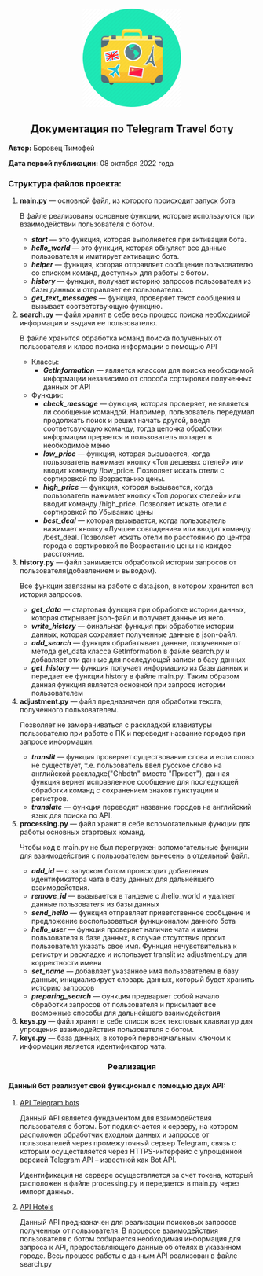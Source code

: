 <p style="text-align: center;"><img src=logo.webp width="200" /></p>

<head> 
    <h2 style="text-align: center;">Документация по Telegram Travel боту</h2>
</head>
<body>
<div class="release_info">
<p><b>Автор:</b> Боровец Тимофей</p>
<p><b>Дата первой публикации:</b> 08 октября 2022 года</p>
</div>

<div class="structure_project">

<h3>Структура файлов проекта:</h3>

<ol>
<li><b>main.py</b> — основной файл, из которого происходит запуск бота
<p>В файле реализованы основные функции, которые используются при взаимодействии пользователя с ботом.</p>
<ul>
<li><b><i>start</i></b> — это функция, которая выполняется при активации бота.</li>
<li><b><i>hello_world</i></b> — это функция, которая обнуляет все данные пользователя и имитирует активацию бота.</li>
<li><b><i>helper</i></b> — функция, которая отправляет сообщение пользователю со списком команд, 
доступных для работы с ботом.</li>
<li><b><i>history</i></b> — функция, получает историю запросов пользователя из базы данных и отправляет ее пользователю.</li>
<li><b><i>get_text_messages</i></b> — функция, проверяет текст сообщения и вызывает соответствующую функцию.</li>
</ul>
</li>

<li><b>search.py</b> — файл хранит в себе весь процесс поиска необходимой информации и выдачи 
ее пользователю.
<p>В файле хранится обработка команд поиска полученных от пользователя и класс поиска информации с помощью API</p>
<ul>
<li>Классы:
<ul>
<li><b><i>GetInformation</i></b> — является классом для поиска необходимой информации независимо от способа сортировки
полученных данных от API</li>
</ul>
</li>
<li>Функции:
<ul>
<li><b><i>check_message</i></b> — функция, которая проверяет, не является ли сообщение командой. Например, пользователь передумал
продолжать поиск и решил начать другой, введя соответсвующую команду, тогда цепочка обработки информации прервется
и пользователь попадет в необходимое меню</li>
<li><b><i>low_price</i></b> — функция, которая вызывается, когда пользователь нажимает кнопку «Топ дешевых отелей» или вводит 
команду /low_price. Позволяет искать отели с сортировкой по Возрастанию цены.</li>
<li><b><i>high_price</i></b> — функция, которая вызывается, когда пользователь нажимает кнопку «Топ дорогих отелей» или 
вводит команду /high_price. Позволяет искать отели с сортировкой по Убыванию цены</li>
<li><b><i>best_deal</i></b> — которая вызывается, когда пользователь нажимает кнопку «Лучшее совпадение» или вводит команду 
/best_deal. Позволяет искать отели по расстоянию до центра города с сортировкой по Возрастанию цены на каждое 
расстояние.</li>
</ul>
</li>
</ul>
</li>

<li><b>history.py</b> — файл занимается обработкой истории запросов от пользователя(добавлением и выводом).
<p>Все функции завязаны на работе с data.json, в котором хранится вся история запросов.</p>
<ul>
<li><b><i>get_data</i></b> — стартовая функция при обработке истории данных, которая открывает json-файл и получает 
данные из него.</li>
<li><b><i>write_history</i></b> — финальная функция при обработке истории данных, которая сохраняет полученные данные в
json-файл.</li>
<li><b><i>add_search</i></b> — функция обрабатывает данные, полученные от метода get_data класса GetInformation в файле
search.py и добавляет эти данные для последующей записи в базу данных</li>
<li><b><i>get_history</i></b> — функция получает информацию из базы данных и передает ее функции history в файле main.py.
Таким образом данная функция является основной при запросе истории пользователем</li>
</ul>
</li>

<li><b>adjustment.py</b> — файл предназначен для обработки текста, полученного пользователем.
<p>Позволяет не заморачиваться с раскладкой клавиатуры пользователю при работе с ПК и переводит название городов при 
запросе информации.</p>
<ul>
<li><b><i>translit</i></b> — функция проверяет существование слова и если слово не существует, т.е. пользователь ввел
русское слово на английской раскладке("Ghbdtn" вместо "Привет"), данная функция вернет исправленное сообщение для 
последующей обработки команд с сохранением знаков пунктуации и регистров.</li>
<li><b><i>translate</i></b> — функция переводит название городов на английский язык для поиска по API.</li>
</ul>
</li>

<li><b>processing.py</b> — файл хранит в себе вспомогательные функции для работы основных стартовых команд.
<p>Чтобы код в main.py не был перегружен вспомогательные функции для взаимодействия с пользователем вынесены в отдельный
файл.</p>
<ul>
<li><b><i>add_id</i></b> — с запуском ботом происходит добавления идентификатора чата в базу данных для дальнейшего 
взаимодействия.</li>
<li><b><i>remove_id</i></b> — вызывается в тандеме с /hello_world и удаляет данные пользователя из базы данных</li>
<li><b><i>send_hello</i></b> — функция отправляет приветственное сообщение и предложение воспользоваться функционалом
данного бота</li>
<li><b><i>hello_user</i></b> — функция проверяет наличие чата и имени пользователя в базе данных, в случае отсутствия 
просит пользователя указать свое имя. Функция нечувствительна к регистру и раскладке и использует translit из 
adjustment.py для корректности имени</li>
<li><b><i>set_name</i></b> — добавляет указанное имя пользователем в базу данных, инициализирует словарь данных, 
который будет хранить историю запросов</li>
<li><b><i>preparing_search</i></b> — функция предваряет собой начало обработки запросов от пользователя и присылает 
все возможные способы для дальнейшего взаимодействия</li>
</ul>
</li>

<li><b>keys.py</b> — файл хранит в себе список всех текстовых клавиатур для упрощения взаимодействия пользователя с 
ботом.</li>

<li><b>keys.py</b> — база данных, в которой первоначальным ключом к информации является идентификатор чата.</li>
</ol>
</div>
<div class="about">

<h3 style="text-align: center">Реализация</h3>
<h4>
Данный бот реализует свой функционал с помощью двух API:
</h4>

<ol>
<li>
<a href="https://core.telegram.org/bots">API Telegram bots</a>
<p>Данный API является фундаментом для взаимодействия пользователя с ботом. Бот подключается к серверу, на котором 
расположен обработчик входных данных и запросов от пользователей через промежуточный сервер Telegram, связь с которым 
осуществляется через  HTTPS-интерфейс с упрощенной версией Telegram API – известной как Bot API.</p>
<p>Идентификация на сервере осуществляется за счет токена, который расположен в файле processing.py и передается 
в main.py через импорт данных.</p>
</li>

<li>
<a href="https://rapidapi.com/apidojo/api/hotels4">API Hotels</a>
<p>Данный API предназначен для реализации поисковых запросов полученных от пользователя. В процессе взаимодействия 
пользователя с ботом собирается необходимая информация для запроса к API, предоставляющего данные об отелях в указанном
городе. Весь процесс работы с данным API реализован в файле search.py</p>
</li>
</ol>
</div>
</body>